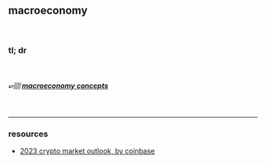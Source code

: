 ## macroeconomy

<br>

### tl; dr

<br>

##### 👉🏼 [macroeconomy concepts](concepts.md)

<br>

---

### resources

* [2023 crypto market outlook, by coinbase](https://malleable-viola-235.notion.site/2023-Crypto-Market-Outlook-38f55249c1464496b1ee30b60f76c040)
